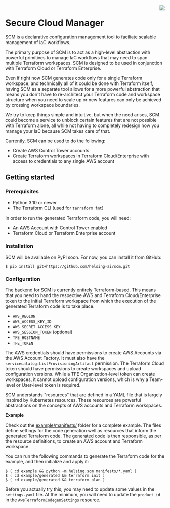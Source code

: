 <img src="./secure-cloud.png" align="right">

# Secure Cloud Manager

SCM is a declarative configuration management tool to faciliate scalable management of IaC workflows.

The primary purpose of SCM is to act as a high-level abstraction with powerful primitives to manage IaC workflows
that may need to span multiple Terraform workspaces. SCM is designed to be used in conjunction with Terraform Cloud
or Terraform Enterprise.

Even if right now SCM generates code only for a single Terraform workspace, and technically all of it could be done
with Terraform itself, having SCM as a separate tool allows for a more powerful abstraction that means you don't have
to re-architect your Terraform code and workspace structure when you need to scale up or new features can only be
achieved by crossing workspace boundaries.

We try to keep things simple and intuitive, but when the need arises, SCM could become a service to unblock certain
features that are not possible with Terraform alone, all while not having to completely redesign how you manage your
IaC because SCM takes care of that.

Currently, SCM can be used to do the following:

* Create AWS Control Tower accounts
* Create Terraform workspaces in Terraform Cloud/Enterprise with access to credentials to any single AWS account

## Getting started

### Prerequisites

- Python 3.10 or newer
- The Terraform CLI (used for `terraform fmt`)

In order to run the generated Terraform code, you will need:

- An AWS Account with Control Tower enabled
- Terraform Cloud or Terraform Enterprise account

### Installation

SCM will be available on PyPI soon. For now, you can install it from GitHub:

    $ pip install git+https://github.com/helsing-ai/scm.git

### Configuration

The backend for SCM is currently entirely Terraform-based. This means that you need to hand the respective AWS and
Terraform Cloud/Enterprise token to the initial Terraform workspace from which the execution of the generated Terraform
code is to take place.

- `AWS_REGION`
- `AWS_ACCESS_KEY_ID`
- `AWS_SECRET_ACCESS_KEY`
- `AWS_SESSION_TOKEN` (optional)
- `TFE_HOSTNAME`
- `TFE_TOKEN`

The AWS credentials should have permissions to create AWS Accounts via the AWS Account Factory. It must also have the
`servicecatalog:ListProvisioningArtifact` permission. The Terraform Cloud token should have permissions to create
workspaces and upload configuration versions. While a TFE Organization-level token can create workspaces, it cannot
upload configuration versions, which is why a Team-level or User-level token is required.

SCM understands "resources" that are defined in a YAML file that is largely inspired by Kubernetes resources. These
resources are powerful abstractions on the concepts of AWS accounts and Terraform workspaces.

__Example__

Check out the [example/manifests/](example/manifests/) folder for a complete example. The files define settings for the
code generation well as resources that inform the generated Terraform code. The generated code is then responsible, as
per the resource definitions, to create an AWS account and Terraform workspace.

You can run the following commands to generate the Terraform code for the example, and then initialize and apply it:

    $ ( cd example && python -m helsing.scm manifests/*.yaml )
    $ ( cd example/generated && terraform init )
    $ ( cd example/generated && terraform plan )

Before you actually try this, you may need to update some values in the `settings.yaml` file. At the minimum, you
will need to update the `product_id` in the `AwsTerraformCodegenSettings` resource.
